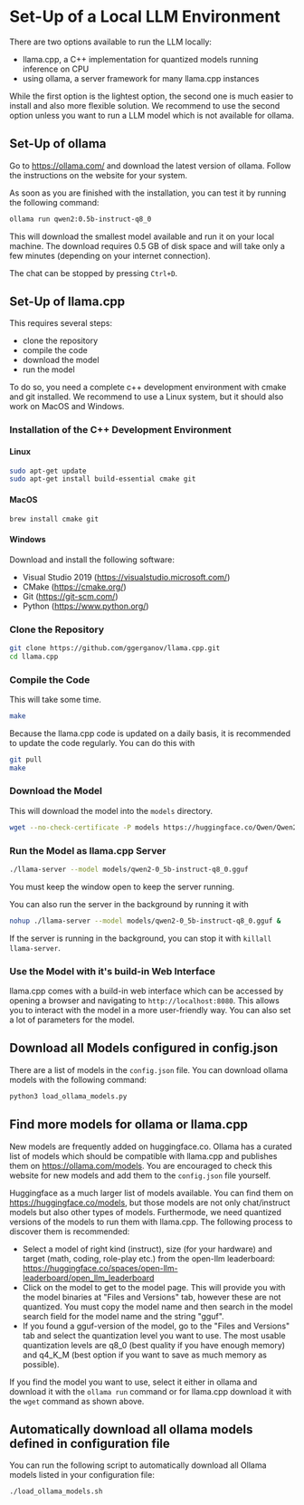 # Set-Up of a Local LLM Environment

There are two options available to run the LLM locally:
- llama.cpp, a C++ implementation for quantized models running inference on CPU
- using ollama, a server framework for many llama.cpp instances

While the first option is the lightest option, the second one is much easier to install
and also more flexible solution. We recommend to use the second option unless you want
to run a LLM model which is not available for ollama.

## Set-Up of ollama

Go to https://ollama.com/ and download the latest version of ollama.
Follow the instructions on the website for your system.

As soon as you are finished with the installation, you can test it by running the following command:
```bash
ollama run qwen2:0.5b-instruct-q8_0
```

This will download the smallest model available and run it on your local machine.
The download requires 0.5 GB of disk space and will take only a few minutes (depending on your internet connection).

The chat can be stopped by pressing `Ctrl+D`.

## Set-Up of llama.cpp

This requires several steps:
- clone the repository
- compile the code
- download the model
- run the model

To do so, you need a complete c++ development environment with cmake and git installed.
We recommend to use a Linux system, but it should also work on MacOS and Windows.

### Installation of the C++ Development Environment

#### Linux

```bash
sudo apt-get update
sudo apt-get install build-essential cmake git
```

#### MacOS

```bash
brew install cmake git
```

#### Windows

Download and install the following software:
- Visual Studio 2019 (https://visualstudio.microsoft.com/)
- CMake (https://cmake.org/)
- Git (https://git-scm.com/)
- Python (https://www.python.org/)

### Clone the Repository

```bash
git clone https://github.com/ggerganov/llama.cpp.git
cd llama.cpp
```

### Compile the Code

This will take some time.

```bash
make
```

Because the llama.cpp code is updated on a daily basis, it is recommended to update the code regularly.
You can do this with

```bash
git pull
make
```

### Download the Model

This will download the model into the `models` directory.

```bash
wget --no-check-certificate -P models https://huggingface.co/Qwen/Qwen2-0.5B-Instruct-GGUF/resolve/main/qwen2-0_5b-instruct-q8_0.gguf
```

### Run the Model as llama.cpp Server

```bash
./llama-server --model models/qwen2-0_5b-instruct-q8_0.gguf
```

You must keep the window open to keep the server running.

You can also run the server in the background by running it with
    
```bash
nohup ./llama-server --model models/qwen2-0_5b-instruct-q8_0.gguf &
```

If the server is running in the background, you can stop it with `killall llama-server`.

### Use the Model with it's build-in Web Interface

llama.cpp comes with a build-in web interface which can be accessed by opening a browser and navigating to `http://localhost:8080`.
This allows you to interact with the model in a more user-friendly way. You can also set a lot of parameters for the model.

## Download all Models configured in config.json

There are a list of models in the `config.json` file. You can download ollama models with the following command:

```bash
python3 load_ollama_models.py
```

## Find more models for ollama or llama.cpp

New models are frequently added on huggingface.co. Ollama has a curated list of models which should be compatible with llama.cpp
and publishes them on https://ollama.com/models. You are encouraged to check this website for new models and add them to the `config.json` file yourself.

Huggingface as a much larger list of models available. You can find them on https://huggingface.co/models, but those models are not only
chat/instruct models but also other types of models. Furthermode, we need quantized versions of the models to run them with llama.cpp.
The following process to discover them is recommended:
- Select a model of right kind (instruct), size (for your hardware) and target (math, coding, role-play etc.) from the open-llm leaderboard: https://huggingface.co/spaces/open-llm-leaderboard/open_llm_leaderboard
- Click on the model to get to the model page. This will provide you with the model binaries at "Files and Versions" tab, however these
  are not quantized. You must copy the model name and then search in the model search field for the model name and the string "gguf".
- If you found a gguf-version of the model, go to the "Files and Versions" tab and select the quantization level you want to use.
  The most usable quantization levels are q8_0 (best quality if you have enough memory) and q4_K_M (best option if you want to save as much memory as possible).

If you find the model you want to use, select it either in ollama and download it with the `ollama run` command or for llama.cpp download it with the `wget` command as shown above.

## Automatically download all ollama models defined in configuration file

You can run the following script to automatically download all Ollama models listed in your configuration file:

```bash
./load_ollama_models.sh
```